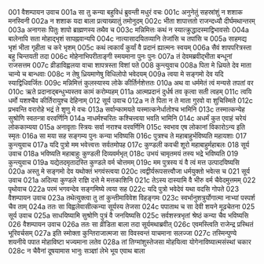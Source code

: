 001	वैशम्पायन उवाच
001a	सा तु कन्या बहुविधं ब्रुवन्ती मधुरं वचः
001c	अनुनेतुं सहस्रांशुं न शशाक मनस्विनी
002a	न शशाक यदा बाला प्रत्याख्यातुं तमोनुदम्
002c	भीता शापात्ततो राजन्दध्यौ दीर्घमथान्तरम्
003a	अनागसः पितुः शापो ब्राह्मणस्य तथैव च
003c	मन्निमित्तः कथं न स्यात्क्रुद्धादस्माद्विभावसोः
004a	बालेनापि सता मोहाद्भृशं सापह्नवान्यपि
004c	नात्यासादयितव्यानि तेजांसि च तपांसि च
005a	साहमद्य भृशं भीता गृहीता च करे भृशम्
005c	कथं त्वकार्यं कुर्यां वै प्रदानं ह्यात्मनः स्वयम्
006a	सैवं शापपरित्रस्ता बहु चिन्तयती तदा
006c	मोहेनाभिपरीताङ्गी स्मयमाना पुनः पुनः
007a	तं देवमब्रवीद्भीता बन्धूनां राजसत्तम
007c	व्रीडाविह्वलया वाचा शापत्रस्ता विशां पते
008	कुन्त्युवाच
008a	पिता मे ध्रियते देव माता चान्ये च बान्धवाः
008c	न तेषु ध्रियमाणेषु विधिलोपो भवेदयम्
009a	त्वया मे सङ्गमो देव यदि स्याद्विधिवर्जितः
009c	मन्निमित्तं कुलस्यास्य लोके कीर्तिर्नशेत्ततः
010a	अथ वा धर्ममेतं त्वं मन्यसे तपतां वर
010c	ऋते प्रदानाद्बन्धुभ्यस्तव कामं करोम्यहम्
011a	आत्मप्रदानं दुर्धर्ष तव कृत्वा सती त्वहम्
011c	त्वयि धर्मो यशश्चैव कीर्तिरायुश्च देहिनाम्
012	सूर्य उवाच
012a	न ते पिता न ते माता गुरवो वा शुचिस्मिते
012c	प्रभवन्ति वरारोहे भद्रं ते शृणु मे वचः
013a	सर्वान्कामयते यस्मात्कनेर्धातोश्च भामिनि
013c	तस्मात्कन्येह सुश्रोणि स्वतन्त्रा वरवर्णिनि
014a	नाधर्मश्चरितः कश्चित्त्वया भवति भामिनि
014c	अधर्मं कुत एवाहं चरेयं लोककाम्यया
015a	अनावृताः स्त्रियः सर्वा नराश्च वरवर्णिनि
015c	स्वभाव एष लोकानां विकारोऽन्य इति स्मृतः
016a	सा मया सह सङ्गम्य पुनः कन्या भविष्यसि
016c	पुत्रश्च ते महाबाहुर्भविष्यति महायशाः
017	कुन्त्युवाच
017a	यदि पुत्रो मम भवेत्त्वत्तः सर्वतमोपह
017c	कुण्डली कवची शूरो महाबाहुर्महाबलः
018	सूर्य उवाच
018a	भविष्यति महाबाहुः कुण्डली दिव्यवर्मभृत्
018c	उभयं चामृतमयं तस्य भद्रे भविष्यति
019	कुन्त्युवाच
019a	यद्येतदमृतादस्ति कुण्डले वर्म चोत्तमम्
019c	मम पुत्रस्य यं वै त्वं मत्त उत्पादयिष्यसि
020a	अस्तु मे सङ्गमो देव यथोक्तं भगवंस्त्वया
020c	त्वद्वीर्यरूपसत्त्वौजा धर्मयुक्तो भवेत्स च
021	सूर्य उवाच
021a	अदित्या कुण्डले राज्ञि दत्ते मे मत्तकाशिनि
021c	तेऽस्य दास्यामि वै भीरु वर्म चैवेदमुत्तमम्
022	पृथोवाच
022a	परमं भगवन्देव सङ्गमिष्ये त्वया सह
022c	यदि पुत्रो भवेदेवं यथा वदसि गोपते
023	वैशम्पायन उवाच
023a	तथेत्युक्त्वा तु तां कुन्तीमाविवेश विहङ्गमः
023c	स्वर्भानुशत्रुर्योगात्मा नाभ्यां पस्पर्श चैव ताम्
024a	ततः सा विह्वलेवासीत्कन्या सूर्यस्य तेजसा
024c	पपाताथ च सा देवी शयने मूढचेतना
025	सूर्य उवाच
025a	साधयिष्यामि सुश्रोणि पुत्रं वै जनयिष्यसि
025c	सर्वशस्त्रभृतां श्रेष्ठं कन्या चैव भविष्यसि
026	वैशम्पायन उवाच
026a	ततः सा व्रीडिता बाला तदा सूर्यमथाब्रवीत्
026c	एवमस्त्विति राजेन्द्र प्रस्थितं भूरिवर्चसम्
027a	इति स्मोक्ता कुन्तिराजात्मजा सा विवस्वन्तं याचमाना सलज्जा
027c	तस्मिन्पुण्ये शयनीये पपात मोहाविष्टा भज्यमाना लतेव
028a	तां तिग्मांशुस्तेजसा मोहयित्वा योगेनाविष्यात्मसंस्थां चकार
028c	न चैवैनां दूषयामास भानुः सञ्ज्ञां लेभे भूय एवाथ बाला
